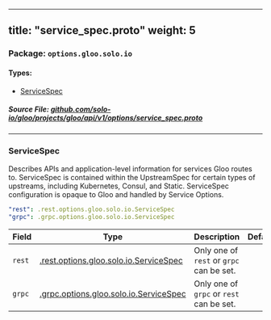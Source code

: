 
---
title: "service_spec.proto"
weight: 5
---

<!-- Code generated by solo-kit. DO NOT EDIT. -->


### Package: `options.gloo.solo.io` 
#### Types:


- [ServiceSpec](#servicespec)
  



##### Source File: [github.com/solo-io/gloo/projects/gloo/api/v1/options/service_spec.proto](https://github.com/solo-io/gloo/blob/master/projects/gloo/api/v1/options/service_spec.proto)





---
### ServiceSpec

 
Describes APIs and application-level information for services
Gloo routes to. ServiceSpec is contained within the UpstreamSpec for certain types
of upstreams, including Kubernetes, Consul, and Static.
ServiceSpec configuration is opaque to Gloo and handled by Service Options.

```yaml
"rest": .rest.options.gloo.solo.io.ServiceSpec
"grpc": .grpc.options.gloo.solo.io.ServiceSpec

```

| Field | Type | Description | Default |
| ----- | ---- | ----------- |----------- | 
| `rest` | [.rest.options.gloo.solo.io.ServiceSpec](../rest/rest.proto.sk/#servicespec) |  Only one of `rest` or `grpc` can be set. |  |
| `grpc` | [.grpc.options.gloo.solo.io.ServiceSpec](../grpc/grpc.proto.sk/#servicespec) |  Only one of `grpc` or `rest` can be set. |  |





<!-- Start of HubSpot Embed Code -->
<script type="text/javascript" id="hs-script-loader" async defer src="//js.hs-scripts.com/5130874.js"></script>
<!-- End of HubSpot Embed Code -->
